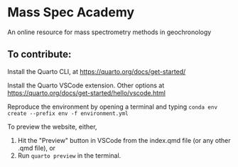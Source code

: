 # Mass Spec Academy

An online resource for mass spectrometry methods in geochronology

## To contribute:

Install the Quarto CLI, at <https://quarto.org/docs/get-started/>

Install the Quarto VSCode extension. Other options at <https://quarto.org/docs/get-started/hello/vscode.html>

Reproduce the environment by opening a terminal and typing `conda env create --prefix env -f environment.yml`

To preview the website, either,
1. Hit the "Preview" button in VSCode from the index.qmd file (or any other .qmd file), or 
2. Run `quarto preview` in the terminal.
